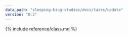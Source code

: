 ```yaml
---
data_path: "sleeping-king-studios/docs/tasks/update"
version: "0.2"
---
```


{% include reference/class.md %}
